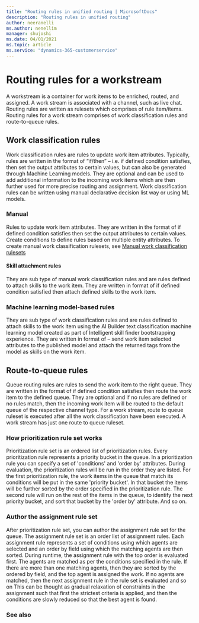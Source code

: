 ```yaml
---
title: "Routing rules in unified routing | MicrosoftDocs"
description: "Routing rules in unified routing"
author: neeranelli
ms.author: nenellim
manager: shujoshi
ms.date: 04/01/2021
ms.topic: article
ms.service: "dynamics-365-customerservice"
---
```


# Routing rules for a workstream

A workstream is a container for work items to be enriched, routed, and assigned. A work stream is associated with a channel, such as live chat. Routing rules are written as rulesets which comprises of rule item/items. Routing rules for a work stream comprises of work classification rules and route-to-queue rules.

## Work classification rules

Work classification rules are rules to update work item attributes. Typically, rules are written in the format of “if/then” – i.e. if defined condition satisfies, then set the output attributes to certain values, but can also be generated through Machine Learning models. They are optional and can be used to add additional information to the incoming work items which are then further used for more precise routing and assignment.
Work classification rules can be written using manual declarative decision list way or using ML models.

### Manual

Rules to update work item attributes. They are written in the format of if defined condition satisfies then set the output attributes to certain values. Create conditions to define rules based on multiple entity attributes. To create manual work classification rulesets, see [Manual work classification rulesets](configure-work-classification.md#manual-work-classification-ruleset)

#### Skill attachment rules

They are sub type of manual work classification rules and are rules defined to attach skills to the work item. They are written in format of if defined condition satisfied then attach defined skills to the work item.

### Machine learning model-based rules

They are sub type of work classification rules and are rules defined to attach skills to the work item using the AI Builder text classification machine learning model created as part of Intelligent skill finder bootstrapping experience. They are written in format of – send work item selected attributes to the published model and attach the returned tags from the model as skills on the work item.

## Route-to-queue rules

Queue routing rules are rules to send the work item to the right queue. They are written in the format of if defined condition satisfies then route the work item to the defined queue. They are optional and if no rules are defined or no rules match, then the incoming work item will be routed to the default queue of the respective channel type. For a work stream, route to queue ruleset is executed after all the work classification have been executed. A work stream has just one route to queue ruleset.

### How prioritization rule set works

Prioritization rule set is an ordered list of prioritization rules. Every prioritization rule represents a priority bucket in the queue.  In a prioritization rule you can specify a set of 'conditions' and 'order by' attributes. During evaluation, the prioritization rules will be run in the order they are listed. For the first prioritization rule, the work items in the queue that match its conditions will be put in the same 'priority bucket'. In that bucket the items will be further sorted by the order specified in the prioritization rule. The second rule will run on the rest of the items in the queue, to identify the next priority bucket, and sort that bucket by the 'order by' attribute. And so on.

### Author the assignment rule set

After prioritization rule set, you can author the assignment rule set for the queue. The assignment rule set is an order list of assignment rules. Each assignment rule represents a set of conditions using which agents are selected and an order by field using which the matching agents are then sorted. During runtime, the assignment rule with the top order is evaluated first. The agents are matched as per the conditions specified in the rule. If there are more than one matching agents, then they are sorted by the ordered by field, and the top agent is assigned the work. If no agents are matched, then the next assignment rule in the rule set is evaluated and so on This can be thought as gradual relaxation of constraints in the assignment such that first the strictest criteria is applied, and then the conditions are slowly reduced so that the best agent is found.

### See also
